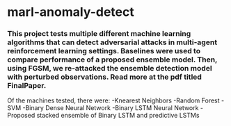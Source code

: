 # marl-anomaly-detect
### This project tests multiple different machine learning algorithms that can detect adversarial attacks in multi-agent reinforcement learning settings. Baselines were used to compare performance of a proposed ensemble model. Then, using FGSM, we re-attacked the ensemble detection model with perturbed observations. Read more at the pdf titled FinalPaper.

Of the machines tested, there were:
  -Knearest Neighbors
  -Random Forest
  -SVM
  -Binary Dense Neural Network
  -Binary LSTM Neural Network
  -Proposed stacked ensemble of Binary LSTM and predictive LSTMs
 

